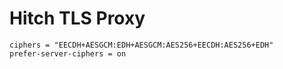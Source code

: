 # Hitch TLS Proxy
```
ciphers = "EECDH+AESGCM:EDH+AESGCM:AES256+EECDH:AES256+EDH"
prefer-server-ciphers = on
```
